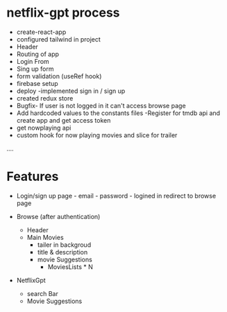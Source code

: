 # netflix-gpt process

- create-react-app 
- configured tailwind in project
- Header
- Routing of app
- Login From
- Sing up form
- form validation (useRef hook)
- firebase setup
- deploy
-implemented sign in / sign up
- created redux store
- Bugfix- If user is not logged in it can't access browse page
- Add hardcoded values to the constants files
-Register for tmdb api and create app and get access token
- get nowplaying api
- custom hook for now playing movies and slice for trailer






....
# Features
- Login/sign up page
      - email
      - password
      - logined in redirect to browse page
- Browse (after authentication)
  - Header
  - Main Movies
      - tailer in backgroud
      - title & description
      - movie Suggestions
         - MoviesLists * N 

- NetflixGpt
  - search Bar
  - Movie Suggestions
